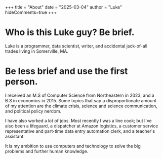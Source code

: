 +++
title = "About"
date = "2025-03-04"
author = "Luke"
hideComments=true
+++


# Who is this Luke guy? Be brief.

Luke is a programmer, data scientist, writer, and accidental jack-of-all trades living in Somerville, MA.

# Be less brief and use the first person.

I received an M.S of Computer Science from Northeastern in 2023, and a B.S in economics in 2015. Some topics that sap a disproportionate amount of
my attention are the climate crisis, science and science communication, and political policy nerdom.

I have also worked a lot of jobs. Most recently I was a line cook; but I've also been a lifeguard, a dispatcher at Amazon logistics, a customer
service representative and part-time data entry automation clerk, and a teacher's assistant.

It is my ambition to use computers and technology to solve the big problems and further human knowledge.

